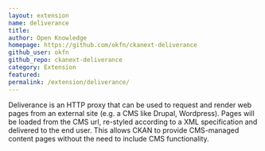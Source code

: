 ```yaml
---
layout: extension
name: deliverance
title: 
author: Open Knowledge
homepage: https://github.com/okfn/ckanext-deliverance
github_user: okfn
github_repo: ckanext-deliverance
category: Extension
featured: 
permalink: /extension/deliverance/
---
```



Deliverance is an HTTP proxy that can be used to request and render web pages from an external site (e.g. a CMS like Drupal, Wordpress). Pages will be loaded from the CMS url, re-styled according to a XML specification and delivered to the end user. This allows CKAN to provide CMS-managed content pages without the need to include CMS functionality.

